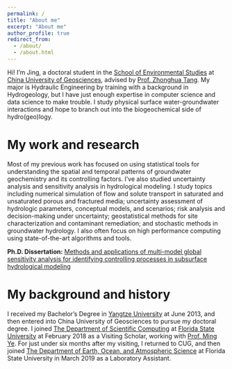 ```yaml
---
permalink: /
title: "About me"
excerpt: "About me"
author_profile: true
redirect_from: 
  - /about/
  - /about.html
---
```


Hi! I’m Jing, a doctoral  student in the [School of Environmental Studies](https://ses.cug.edu.cn/) at [China University of Geosciences](https://www.cug.edu.cn/), advised by [Prof. Zhonghua Tang](https://ses.cug.edu.cn/info/1124/1787.htm). My major is Hydraulic Engineering by training with a background in  Hydrogeology, but I have just enough expertise in computer science and data science to make trouble.  I study physical surface water-groundwater interactions and hope to branch out into the biogeochemical side of hydro(geo)logy. 

My work and research
======
Most of my previous work has focused on using statistical tools for understanding the spatial and temporal patterns of groundwater geochemistry and its controlling factors. I’ve also studied uncertainty analysis and sensitivity analysis in hydrological modeling. I study topics including numerical simulation of flow and solute transport in saturated and unsaturated porous and fractured media; uncertainty assessment of hydrologic parameters, conceptual models, and scenarios; risk analysis and decision-making under uncertainty;
geostatistical methods for site characterization and contaminant remediation; and stochastic methods in groundwater hydrology. I also often focus on high performance computing using state-of-the-art algorithms and tools.

**Ph.D. Dissertation:** [Methods and applications of multi-model global sensitivity analysis for identifying controlling processes in subsurface hydrological modeling](https://github.com/jyangfsu/jyangfsu.github.io/blob/master/Thesis.pdf)

My background and history
======
I received my Bachelor’s Degree in [Yangtze University](http://yangtzeu.edu.cn/) at June 2013, and then entered into China University of Geosciences to pursue my doctoral degree. I joined [The Department of Scientific Computing](https://www.sc.fsu.edu/) at [Florida State University](https://www.fsu.edu/) at February 2018 as a Visiting Scholar, working with [Prof. Ming Ye](https://people.sc.fsu.edu/~mye/). For just under six months after my visiting, I returned to CUG, and then joined [The Department of Earth, Ocean, and Atmospheric Science](https://www.eoas.fsu.edu/) at Florida State University in March 2019 as a Laboratory Assistant.
